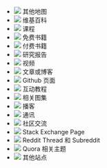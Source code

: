 * ![](/static/icons/arrow.svg) 其他地图
* ![](/static/icons/wiki.svg) 维基百科
* ![](/static/icons/course.svg) 课程
* ![](/static/icons/free-book.svg) 免费书籍
* ![](/static/icons/non-free-book.svg) 付费书籍
* ![](/static/icons/research.svg) 研究报告
* ![](/static/icons/video.svg) 视频
* ![](/static/icons/article.svg) 文章或博客
* ![](/static/icons/github.svg) Github 页面
* ![](/static/icons/interactive.svg) 互动教程
* ![](/static/icons/images.svg) 相关图集
* ![](/static/icons/podcast.svg) 播客
* ![](/static/icons/newsletter.svg) 通讯
* ![](/static/icons/chat.svg) 社区交流
* ![](/static/icons/stack.svg) Stack Exchange Page
* ![](/static/icons/reddit.svg) Reddit Thread 和 Subreddit
* ![](/static/icons/quora.svg) Quora 相关主题
* ![](/static/icons/other.svg) 其他站点
